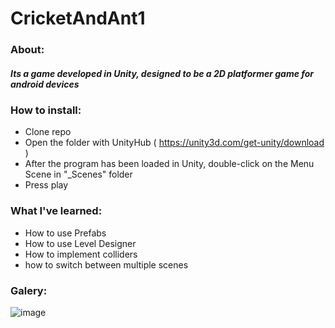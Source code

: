 # CricketAndAnt1
### About:
##### Its a game developed in Unity, designed to be a 2D platformer game for android devices

### How to install:
 - Clone repo
 - Open the folder with UnityHub ( https://unity3d.com/get-unity/download )
 - After the program has been loaded in Unity, double-click on the Menu Scene in "_Scenes" folder
 - Press play
 
### What I've learned:
 - How to use Prefabs
 - How to use Level Designer
 - How to implement colliders
 - how to switch between multiple scenes
 
 
### Galery:

![image](https://user-images.githubusercontent.com/70013669/193876443-50f612ab-5627-404d-8cf9-f965e0586d40.png)



<!-- Log- 4/10/22:
The menu has the play button functional
The intro level is working
further design of the first 3 levels is necesary after script is written
next up is the design of the main character -->